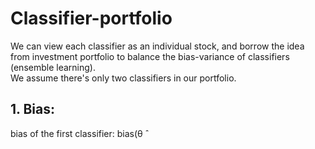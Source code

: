 # Classifier-portfolio
We can view each classifier as an individual stock, and borrow the idea from investment portfolio to balance the bias-variance of classifiers (ensemble learning).  
We assume there's only two classifiers in our portfolio.
## 1. Bias:
bias of the first classifier: bias(θ ̂
